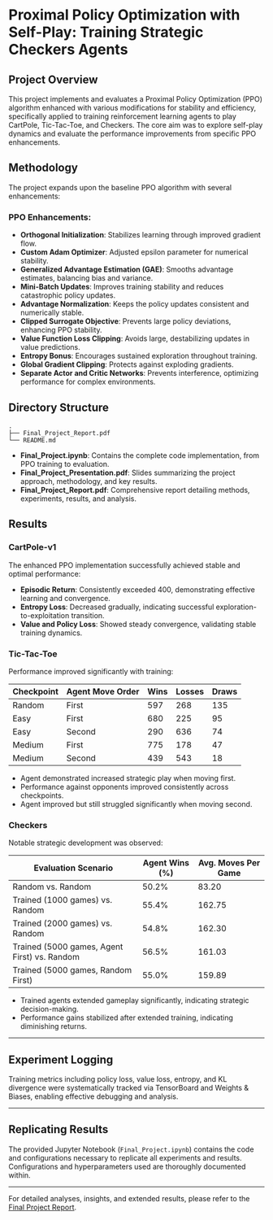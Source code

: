 # Proximal Policy Optimization with Self-Play: Training Strategic Checkers Agents

## Project Overview

This project implements and evaluates a Proximal Policy Optimization (PPO) algorithm enhanced with various modifications for stability and efficiency, specifically applied to training reinforcement learning agents to play CartPole, Tic-Tac-Toe, and Checkers. The core aim was to explore self-play dynamics and evaluate the performance improvements from specific PPO enhancements.

## Methodology

The project expands upon the baseline PPO algorithm with several enhancements:

### PPO Enhancements:
- **Orthogonal Initialization**: Stabilizes learning through improved gradient flow.
- **Custom Adam Optimizer**: Adjusted epsilon parameter for numerical stability.
- **Generalized Advantage Estimation (GAE)**: Smooths advantage estimates, balancing bias and variance.
- **Mini-Batch Updates**: Improves training stability and reduces catastrophic policy updates.
- **Advantage Normalization**: Keeps the policy updates consistent and numerically stable.
- **Clipped Surrogate Objective**: Prevents large policy deviations, enhancing PPO stability.
- **Value Function Loss Clipping**: Avoids large, destabilizing updates in value predictions.
- **Entropy Bonus**: Encourages sustained exploration throughout training.
- **Global Gradient Clipping**: Protects against exploding gradients.
- **Separate Actor and Critic Networks**: Prevents interference, optimizing performance for complex environments.




## Directory Structure
```
.
├── Final_Project_Report.pdf
└── README.md
```

- **Final_Project.ipynb**: Contains the complete code implementation, from PPO training to evaluation.
- **Final_Project_Presentation.pdf**: Slides summarizing the project approach, methodology, and key results.
- **Final_Project_Report.pdf**: Comprehensive report detailing methods, experiments, results, and analysis.



## Results

### CartPole-v1
The enhanced PPO implementation successfully achieved stable and optimal performance:
- **Episodic Return**: Consistently exceeded 400, demonstrating effective learning and convergence.
- **Entropy Loss**: Decreased gradually, indicating successful exploration-to-exploitation transition.
- **Value and Policy Loss**: Showed steady convergence, validating stable training dynamics.

### Tic-Tac-Toe
Performance improved significantly with training:

| Checkpoint | Agent Move Order | Wins | Losses | Draws |
|------------|------------------|------|--------|-------|
| Random     | First            | 597  | 268    | 135   |
| Easy       | First            | 680  | 225    | 95    |
| Easy       | Second           | 290  | 636    | 74    |
| Medium     | First            | 775  | 178    | 47    |
| Medium     | Second           | 439  | 543    | 18    |

- Agent demonstrated increased strategic play when moving first.
- Performance against opponents improved consistently across checkpoints.
- Agent improved but still struggled significantly when moving second.

### Checkers
Notable strategic development was observed:

| Evaluation Scenario                          | Agent Wins (%) | Avg. Moves Per Game |
|----------------------------------------------|----------------|---------------------|
| Random vs. Random                            | 50.2%          | 83.20               |
| Trained (1000 games) vs. Random              | 55.4%          | 162.75              |
| Trained (2000 games) vs. Random              | 54.8%          | 162.30              |
| Trained (5000 games, Agent First) vs. Random | 56.5%          | 161.03              |
| Trained (5000 games, Random First)           | 55.0%          | 159.89              |

- Trained agents extended gameplay significantly, indicating strategic decision-making.
- Performance gains stabilized after extended training, indicating diminishing returns.

---

## Experiment Logging
Training metrics including policy loss, value loss, entropy, and KL divergence were systematically tracked via TensorBoard and Weights & Biases, enabling effective debugging and analysis.

---

## Replicating Results
The provided Jupyter Notebook (`Final_Project.ipynb`) contains the code and configurations necessary to replicate all experiments and results. Configurations and hyperparameters used are thoroughly documented within.

---

For detailed analyses, insights, and extended results, please refer to the [Final Project Report](Final_Project_Report.pdf).

